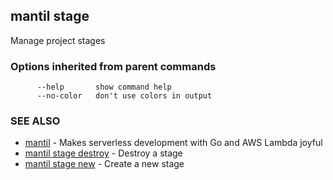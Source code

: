 ## mantil stage

Manage project stages

### Options inherited from parent commands

```
      --help       show command help
      --no-color   don't use colors in output
```

### SEE ALSO

* [mantil](mantil.md)	 - Makes serverless development with Go and AWS Lambda joyful
* [mantil stage destroy](mantil_stage_destroy.md)	 - Destroy a stage
* [mantil stage new](mantil_stage_new.md)	 - Create a new stage

